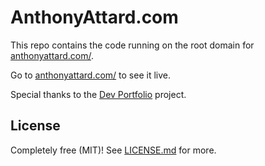 # AnthonyAttard.com

This repo contains the code running on the root domain for [anthonyattard.com/](https://anthonyattard.com/).

Go to [anthonyattard.com/](https://anthonyattard.com/) to see it live.

Special thanks to the [Dev Portfolio](https://github.com/RyanFitzgerald/devportfolio) project.

## License

Completely free (MIT)! See [LICENSE.md](LICENSE.md) for more.
